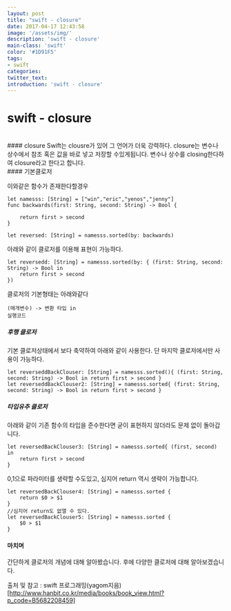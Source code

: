 ```yaml
---
layout: post
title: "swift - closure"
date: 2017-04-17 12:43:58
image: '/assets/img/'
description: 'swift - closure'
main-class: 'swift'
color: '#1D91F5'
tags:
- swift
categories:
twitter_text:
introduction: 'swift - closure'
---
```


swift - closure
=====


<br>	
#### closure
Swift는 clousre가 있어 그 언어가 더욱 강력하다.
closure는 변수나 상수에서 참조 혹은 값을 바로 넣고 저장할 수있게됩니다. 
변수나 상수를 closing한다하여 closure라고 한다고 합니다. 



<br>
#### 기본클로저

이와같은 함수가 존재한다할경우

~~~
let namesss: [String] = ["win","eric","yenos","jenny"]
func backwards(first: String, second: String) -> Bool {
    
    return first > second
}

let reversed: [String] = namesss.sorted(by: backwards)
~~~

아래와 같이 클로저를 이용해 표현이 가능하다.

~~~
let reversedd: [String] = namesss.sorted(by: { (first: String, second: String) -> Bool in
    return first > second
})
~~~

클로저의 기본형태는 아래와같다

~~~
(매개변수) -> 변환 타입 in
실행코드
~~~

##### 후행 클로저

기본 클로저상태에서 보다 축약하여 아래와 같이 사용한다. 
단 마지막 클로저에서만 사용이 가능하다.

~~~
let reverseddBackClouser: [String] = namesss.sorted(){ (first: String, second: String) -> Bool in return first > second }
let reverseddBackClouser2: [String] = namesss.sorted{ (first: String, second: String) -> Bool in return first > second }
~~~


##### 타입유추 클로저

아래와 같이 기존 함수의 타입을 준수한다면 굳이 표현하지 않더라도 문제 없이 돌아갑니다.

~~~
let reversedBackClouser3: [String] = namesss.sorted{ (first, second) in
    return first > second
}
~~~

$0,$1으로 파라미터를 생략할 수도있고,
심지어 return 역시 생략이 가능합니다.

~~~
let reversedBackClouser4: [String] = namesss.sorted {
    return $0 > $1
}
//심지어 return도 없앨 수 있다.
let reversedBackClouser5: [String] = namesss.sorted {
    $0 > $1
}
~~~

#### 마치며
간단하게 클로저의 개념에 대해 알아봤습니다.
후에 다양한 클로저에 대해 알아보겠습니다.

출처 및 참고 : swift 프로그래밍(yagom지음)[http://www.hanbit.co.kr/media/books/book_view.html?p_code=B5682208459]